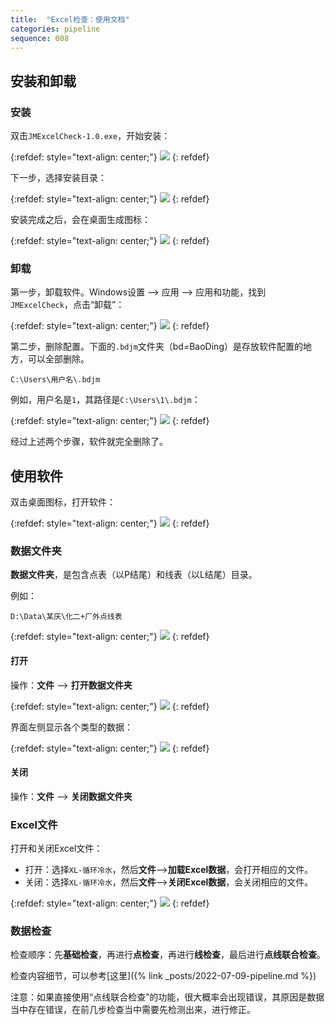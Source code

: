 ```yaml
---
title:  "Excel检查：使用文档"
categories: pipeline
sequence: 008
---
```


## 安装和卸载

### 安装

双击`JMExcelCheck-1.0.exe`，开始安装：

{:refdef: style="text-align: center;"}
![](/assets/image/pipeline/jm-excel-check-exe-installer.png)
{: refdef}

下一步，选择安装目录：

{:refdef: style="text-align: center;"}
![](/assets/image/pipeline/jm-excel-check-choose-installation-directory.png)
{: refdef}

安装完成之后，会在桌面生成图标：

{:refdef: style="text-align: center;"}
![](/assets/image/pipeline/jm-excel-check-desktop-icon.png)
{: refdef}

### 卸载

第一步，卸载软件。Windows设置 --> 应用 --> 应用和功能，找到`JMExcelCheck`，点击“卸载”：

{:refdef: style="text-align: center;"}
![](/assets/image/pipeline/jm-excel-check-uninstall.png)
{: refdef}

第二步，删除配置。下面的`.bdjm`文件夹（bd=BaoDing）是存放软件配置的地方，可以全部删除。

```text
C:\Users\用户名\.bdjm
```

例如，用户名是`1`，其路径是`C:\Users\1\.bdjm`：

{:refdef: style="text-align: center;"}
![](/assets/image/pipeline/jm-excel-check-config-directory.png)
{: refdef}

经过上述两个步骤，软件就完全删除了。

## 使用软件

双击桌面图标，打开软件：

{:refdef: style="text-align: center;"}
![](/assets/image/pipeline/jm-excel-check-ui.png)
{: refdef}

### 数据文件夹

**数据文件夹**，是包含点表（以P结尾）和线表（以L结尾）目录。

例如：

```text
D:\Data\某庆\化二+厂外点线表
```

{:refdef: style="text-align: center;"}
![](/assets/image/pipeline/jm-excel-check-data-directory.png)
{: refdef}

#### 打开

操作：**文件** --> **打开数据文件夹**

{:refdef: style="text-align: center;"}
![](/assets/image/pipeline/jm-excel-check-open-data-directory.png)
{: refdef}

界面左侧显示各个类型的数据：

{:refdef: style="text-align: center;"}
![](/assets/image/pipeline/jm-excel-check-after-open-data-directory.png)
{: refdef}

#### 关闭

操作：**文件** --> **关闭数据文件夹**

### Excel文件

打开和关闭Excel文件：

- 打开：选择`XL-循环冷水`，然后**文件**-->**加载Excel数据**，会打开相应的文件。
- 关闭：选择`XL-循环冷水`，然后**文件**-->**关闭Excel数据**，会关闭相应的文件。

{:refdef: style="text-align: center;"}
![](/assets/image/pipeline/jm-excel-check-load-excel-data.png)
{: refdef}

### 数据检查

检查顺序：先**基础检查**，再进行**点检查**，再进行**线检查**，最后进行**点线联合检查**。

检查内容细节，可以参考[这里]({% link _posts/2022-07-09-pipeline.md %})

注意：如果直接使用“点线联合检查”的功能，很大概率会出现错误，其原因是数据当中存在错误，在前几步检查当中需要先检测出来，进行修正。


